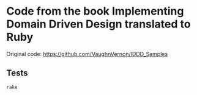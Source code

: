 # Code from the book Implementing Domain Driven Design translated to Ruby
Original code: https://github.com/VaughnVernon/IDDD_Samples

## Tests
```bash
rake
```